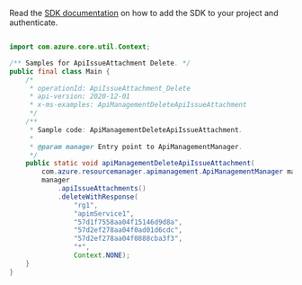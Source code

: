 Read the [SDK documentation](https://github.com/Azure/azure-sdk-for-java/blob/azure-resourcemanager-apimanagement_1.0.0-beta.2/sdk/apimanagement/azure-resourcemanager-apimanagement/README.md) on how to add the SDK to your project and authenticate.

```java

import com.azure.core.util.Context;

/** Samples for ApiIssueAttachment Delete. */
public final class Main {
    /*
     * operationId: ApiIssueAttachment_Delete
     * api-version: 2020-12-01
     * x-ms-examples: ApiManagementDeleteApiIssueAttachment
     */
    /**
     * Sample code: ApiManagementDeleteApiIssueAttachment.
     *
     * @param manager Entry point to ApiManagementManager.
     */
    public static void apiManagementDeleteApiIssueAttachment(
        com.azure.resourcemanager.apimanagement.ApiManagementManager manager) {
        manager
            .apiIssueAttachments()
            .deleteWithResponse(
                "rg1",
                "apimService1",
                "57d1f7558aa04f15146d9d8a",
                "57d2ef278aa04f0ad01d6cdc",
                "57d2ef278aa04f0888cba3f3",
                "*",
                Context.NONE);
    }
}
```
